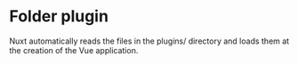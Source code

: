 # Folder plugin

Nuxt automatically reads the files in the plugins/ directory and loads them at the creation of the Vue application.